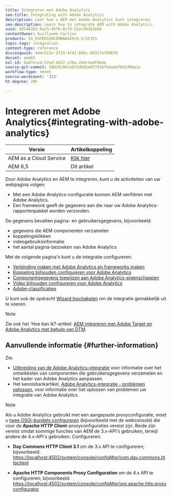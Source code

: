 ```yaml
---
title: Integreren met Adobe Analytics
seo-title: Integrating with Adobe Analytics
description: Leer hoe u AEM met Adobe Analytics kunt integreren.
seo-description: Learn how to integrate AEM with Adobe Analytics.
uuid: d8548263-6ac5-45fb-8c70-52ecd4161bbb
contentOwner: Guillaume Carlino
products: SG_EXPERIENCEMANAGER/6.5/SITES
topic-tags: integration
content-type: reference
discoiquuid: 444c522e-2f33-4f41-846c-8d317e799659
docset: aem65
exl-id: 0a87ece4-57ed-4022-a78a-264c1edf4b4e
source-git-commit: 50d29c967a675db92e077916fb4adef6d2d98a1a
workflow-type: tm+mt
source-wordcount: '313'
ht-degree: 20%

---
```


# Integreren met Adobe Analytics{#integrating-with-adobe-analytics}

| Versie | Artikelkoppeling |
| -------- | ---------------------------- |
| AEM as a Cloud Service | [Klik hier](https://experienceleague.adobe.com/docs/experience-manager-cloud-service/content/forms/integrate/services/integrate-aem-forms-with-adobe-analytics.html) |
| AEM 6,5 | Dit artikel |


Door Adobe Analytics en AEM te integreren, kunt u de activiteiten van uw webpagina volgen:

* Met een Adobe Analytics-configuratie kunnen AEM verifiëren met Adobe Analytics.
* Een framework geeft de gegevens aan die naar uw Adobe Analytics-rapportenpakket worden verzonden.

De gegevens bevatten pagina- en gebruikersgegevens, bijvoorbeeld:

* gegevens die AEM componenten verzamelen
* koppelingsklikken
* videogebruiksinformatie
* het aantal pagina-bezoeken van Adobe Analytics

Met de volgende pagina&#39;s kunt u de integratie configureren:

* [Verbinding maken met Adobe Analytics en frameworks maken](/help/sites-administering/adobeanalytics-connect.md)
* [Koppeling bijhouden configureren voor Adobe Analytics](/help/sites-administering/adobeanalytics-link.md)
* [Componentgegevens toewijzen aan Adobe Analytics-eigenschappen](/help/sites-administering/adobeanalytics-mapping.md)
* [Video bijhouden configureren voor Adobe Analytics](/help/sites-administering/adobeanalytics-video.md)
* [Adobe-classificaties](/help/sites-administering/adobeanalytics-classifications.md)

U kunt ook de opdracht [Wizard Inschakelen](/help/sites-administering/opt-in.md) om de integratie gemakkelijk uit te voeren.

>[!NOTE]
>
>Zie ook het &#39;Hoe kan ik?-artikel: [AEM integreren met Adobe Target en Adobe Analytics met behulp van DTM](https://helpx.adobe.com/experience-manager/using/integrate-digital-marketing-solutions.html).

## Aanvullende informatie {#further-information}

Zie:

* [Uitbreiding van de Adobe Analytics-integratie](/help/sites-developing/extending-analytics.md) voor informatie over het ontwikkelen van componenten die gebruikersgegevens verzamelen en het kader van Adobe Analytics aanpassen.
* Het kennisbankartikel, [Adobe Analytics-integratie - problemen oplossen](https://helpx.adobe.com/experience-manager/kb/sitecatalystintegrationtroubleshooting.html), voor informatie over het oplossen van problemen uw integratie van Adobe Analytics.

>[!NOTE]
>
>Als u Adobe Analytics gebruikt met een aangepaste proxyconfiguratie, moet u [twee OSGi-bundels configureren](/help/sites-deploying/configuring-osgi.md) (bijvoorbeeld met de webconsole) die voor de **Apache HTTP Client**-proxyconfiguraties vereist zijn. Beide zijn vereist omdat sommige functies van AEM de 3.x-API&#39;s gebruiken, terwijl andere de 4.x-API&#39;s gebruiken. Configureren:
>
>* **Day Commons HTTP Client 3.1** om de 3.x API te configureren;
>  bijvoorbeeld: [https://localhost:4502/system/console/configMgr/com.day.commons.httpclient](https://localhost:4502/system/console/configMgr/com.day.commons.httpclient)
>
>* **Apache HTTP Components Proxy Configuration** om de 4.x API te configureren;
>  bijvoorbeeld: [https://localhost:4502/system/console/configMgr/org.apache.http.proxyconfigurator](https://localhost:4502/system/console/configMgr/org.apache.http.proxyconfigurator)
>

